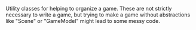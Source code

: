 Utility classes for helping to organize a game.
These are not strictly necessary to write a game, but trying to make a game
without abstractions like "Scene" or "GameModel" might lead to some messy code.
